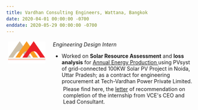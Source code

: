 ```yaml
---
title: Vardhan Consulting Engineers, Wattana, Bangkok
date: 2020-04-01 00:00:00 -0700
enddate: 2020-05-29 00:00:00 -0700
---
```

<style type="text/css"> 
.iconDetails {
 margin-left:0%;
float:left; 
height:60px;
width:100px;	
} 
.container2 {
	width:100%;
	height:auto;
	padding:1%;
}  
.emphasized { font-style: italic; }
</style>


<div class='container2'>
  <div>
    <img src="../images/Logo_VCE_W-1024x588.png" class='iconDetails'>
  </div>	
  <div style='margin-left:120px;'>
    <span class="emphasized">Engineering Design Intern</span>
    <ul>
      <li> Worked on  <strong>Solar Resource Assessment</strong> and <strong>loss analysis</strong> for <a href = "../files/report_VCE.pdf">Annual Energy Production </a> using PVsyst of grid-connected 100KW Solar PV Project in Noida, Uttar Pradesh; as a contract for engineering procurement at Tech-Vardhan Power Private Limited.

<br>
<div class='container2'>
	Please find here, the <a href = "../files/LOR_VCE.pdf">letter</a> of recommendation on completion of the internship from VCE's CEO and Lead Consultant.


